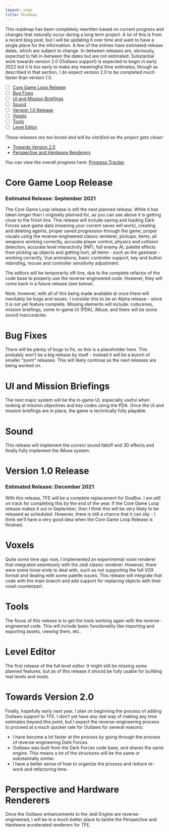 ```yaml
---
layout: page
title: Roadmap
---
```


This roadmap has been completely rewritten based on current progress and changes that naturally occur during a long term project. A lot of this is from a recent blog post, but I will be updating it over time and want to have a single place for the information. A few of the entries have estimated release dates, which are subject to change. In-between releases are, obviously, expected to fall in-between the dates but are not estimated. Substantial work towards version 2.0 (Outlaws support) is expected to begin in early 2022 but it is too early to make any meaningful time estimates, though as described in that section, I do expect version 2.0 to be completed much faster than version 1.0.

- [ ] [Core Game Loop Release](#core-game-loop-release)
- [ ] [Bug Fixes](#bug-fixes)
- [ ] [UI and Mission Briefings](#ui-and-mission-briefings)
- [ ] [Sound](#sound)
- [ ] [Version 1.0 Release](#version-10-release)
- [ ] [Voxels](#voxels)
- [ ] [Tools](#tools)
- [ ] [Level Editor](#level-editor)

_These releases are too broad and will be clarified as the project gets closer_
* [Towards Version 2.0](#towards-version-20)
* [Perspective and Hardware Renderers](#perspective-and-hardware-renderers)

You can view the overall progress here: [Progress Tracker](https://theforceengine.github.io/ProgressTracker.html)

# Core Game Loop Release
### Estimated Release: September 2021
The Core Game Loop release is still the next planned release. While it has taken longer than I originally planned for, as you can see above it is getting close to the finish line. This release will include saving and loading Dark Forces save game data (meaning your current saves will work), creating and deleting agents, proper saved progression through the game, proper visuals using the reverse-engineered classic renderer, pickups, items, all weapons working correctly, accurate player control, physics and collision detection, accurate level interactivity (INF), full enemy AI, palette effects from picking up objects and getting hurt, all items - such as the gasmask - working correctly, Vue animations, basic controller support, key and button rebinding, mouse and controller sensitivity adjustment.

The editors will be temporarily off-line, due to the complete refactor of the code base to properly use the reverse-engineered code. However, they will come back in a future release (see below).

Note, however, with all of this being made available at once there will inevitably be bugs and issues. I consider this to be an Alpha release - since it is not yet feature complete. Missing elements will include: cutscenes, mission briefings, some in-game UI (PDA), iMuse, and there will be some sound inaccuracies.

# Bug Fixes
There will be plenty of bugs to fix, so this is a placeholder here. This probably won’t be a big release by itself - instead it will be a bunch of smaller “point” releases. This will likely continue as the next releases are being worked on.

# UI and Mission Briefings
The next major system will be the in-game UI, especially useful when looking at mission objectives and key codes using the PDA. Once the UI and mission briefings are in place, the game is technically fully playable.

# Sound
This release will implement the correct sound falloff and 3D effects and finally fully implement the iMuse system.

# Version 1.0 Release
### Estimated Release: December 2021
With this release, TFE will be a complete replacement for DosBox. I am still on track for completing this by the end of the year. If the Core Game Loop release makes it out in September, then I think this will be very likely to be released as scheduled. However, there is still a chance that it can slip - I think we’ll have a very good idea when the Core Game Loop Release is finished.

# Voxels
Quite some time ago now, I implemented an experimental voxel renderer that integrated seamlessly with the Jedi classic renderer. However, there were some loose ends to deal with, such as not supporting the full VOX format and dealing with some palette issues. This release will integrate that code with the main branch and add support for replacing objects with their voxel counterpart.

# Tools
The focus of this release is to get the tools working again with the reverse-engineered code. This will include basic functionality like importing and exporting assets, viewing them, etc..

# Level Editor
The first release of the full level editor. It might still be missing some planned features, but as of this release it should be fully usable for building real levels and mods.

# Towards Version 2.0
Finally, hopefully early next year, I plan on beginning the process of adding Outlaws support to TFE. I don’t yet have any real way of making any time estimates beyond this point, but I expect the reverse-engineering process to proceed at a much quicker rate for Outlaws for several reasons:

* I have become a lot faster at the process by going through the process of reverse-engineering Dark Forces.
* Outlaws was built from the Dark Forces code base, and shares the same engine. This means a lot of the structures will be the same or substaintally similar.
* I have a better sense of how to organize the process and reduce re-work and refactoring time.

# Perspective and Hardware Renderers
Once the Outlaws enhancements to the Jedi Engine are reverse-engineered, I will be in a much better place to tackle the Perspective and Hardware accelerated renderers for TFE.

